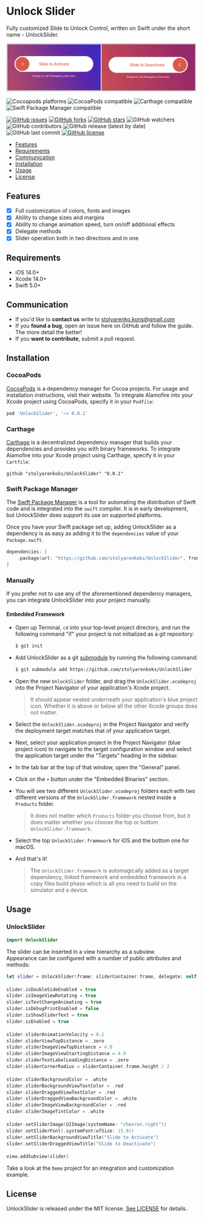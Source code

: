 # Unlock Slider
Fully customized Slide to Unlock Control, written on Swift under the short name - UnlockSlider.

![Preview](preview.png)

![Cocoapods platforms](https://img.shields.io/cocoapods/p/UnlockSlider)
![CocoaPods compatible](https://img.shields.io/badge/CocoaPods-compatible-brightgreen)
![Carthage compatible](https://img.shields.io/badge/Carthage-compatible-brightgreen)
![Swift Package Manager compatible](https://img.shields.io/badge/Swift%20Package%20Manager-compatible-brightgreen)

[![GitHub issues](https://img.shields.io/github/issues/stolyarenkoks/UnlockSlider)](https://github.com/stolyarenkoks/UnlockSlider/issues)
[![GitHub forks](https://img.shields.io/github/forks/stolyarenkoks/UnlockSlider)](https://github.com/stolyarenkoks/UnlockSlider/network)
[![GitHub stars](https://img.shields.io/github/stars/stolyarenkoks/UnlockSlider)](https://github.com/stolyarenkoks/UnlockSlider/stargazers)
![GitHub watchers](https://img.shields.io/github/watchers/stolyarenkoks/UnlockSlider?style=plastic)
![GitHub contributors](https://img.shields.io/github/contributors/stolyarenkoks/UnlockSlider)
![GitHub release (latest by date)](https://img.shields.io/github/v/release/stolyarenkoks/UnlockSlider)
![GitHub last commit](https://img.shields.io/github/last-commit/stolyarenkoks/UnlockSlider)
[![GitHub license](https://img.shields.io/github/license/stolyarenkoks/UnlockSlider)](https://github.com/stolyarenkoks/UnlockSlider/blob/develop/LICENSE)

- [Features](#features)
- [Requirements](#requirements)
- [Communication](#communication)
- [Installation](#installation)
- [Usage](#usage)
- [License](#license)

## Features

- [x] Full customization of colors, fonts and images
- [x] Ability to change sizes and margins
- [x] Ability to change animation speed, turn on/off additional effects
- [x] Delegate methods
- [x] Slider operation both in two directions and in one

## Requirements

- iOS 14.0+
- Xcode 14.0+
- Swift 5.0+

## Communication
- If you'd like to **contact us** write to stolyarenko.kons@gmail.com
- If you **found a bug**, open an issue here on GitHub and follow the guide. The more detail the better!
- If you **want to contribute**, submit a pull request.

## Installation

### CocoaPods

[CocoaPods](https://cocoapods.org) is a dependency manager for Cocoa projects. For usage and installation instructions, visit their website. To integrate Alamofire into your Xcode project using CocoaPods, specify it in your `Podfile`:

```ruby
pod 'UnlockSlider', '~> 0.0.1'
```

### Carthage

[Carthage](https://github.com/Carthage/Carthage) is a decentralized dependency manager that builds your dependencies and provides you with binary frameworks. To integrate Alamofire into your Xcode project using Carthage, specify it in your `Cartfile`:

```ogdl
github "stolyarenkoks/UnlockSlider" "0.0.1"
```

### Swift Package Manager

The [Swift Package Manager](https://swift.org/package-manager/) is a tool for automating the distribution of Swift code and is integrated into the `swift` compiler. It is in early development, but UnlockSlider does support its use on supported platforms.

Once you have your Swift package set up, adding UnlockSlider as a dependency is as easy as adding it to the `dependencies` value of your `Package.swift`.

```swift
dependencies: [
    .package(url: "https://github.com/stolyarenkoks/UnlockSlider", from: "0.0.1")
]
```

### Manually

If you prefer not to use any of the aforementioned dependency managers, you can integrate UnlockSlider into your project manually.

#### Embedded Framework

- Open up Terminal, `cd` into your top-level project directory, and run the following command "if" your project is not initialized as a git repository:

  ```bash
  $ git init
  ```

- Add UnlockSlider as a git [submodule](https://git-scm.com/docs/git-submodule) by running the following command:

  ```bash
  $ git submodule add https://github.com/stolyarenkoks/UnlockSlider
  ```

- Open the new `UnlockSlider` folder, and drag the `UnlockSlider.xcodeproj` into the Project Navigator of your application's Xcode project.

    > It should appear nested underneath your application's blue project icon. Whether it is above or below all the other Xcode groups does not matter.

- Select the `UnlockSlider.xcodeproj` in the Project Navigator and verify the deployment target matches that of your application target.
- Next, select your application project in the Project Navigator (blue project icon) to navigate to the target configuration window and select the application target under the "Targets" heading in the sidebar.
- In the tab bar at the top of that window, open the "General" panel.
- Click on the `+` button under the "Embedded Binaries" section.
- You will see two different `UnlockSlider.xcodeproj` folders each with two different versions of the `UnlockSlider.framework` nested inside a `Products` folder.

    > It does not matter which `Products` folder you choose from, but it does matter whether you choose the top or bottom `UnlockSlider.framework`.

- Select the top `UnlockSlider.framework` for iOS and the bottom one for macOS.

- And that's it!

  > The `UnlockSlider.framework` is automagically added as a target dependency, linked framework and embedded framework in a copy files build phase which is all you need to build on the simulator and a device.
  
## Usage

### UnlockSlider

```swift
import UnlockSlider
```

The slider can be inserted in a view hierarchy as a subview. <br>
Appearance can be configured with a number of public attributes and methods:

```swift
let slider = UnlockSlider(frame: sliderContainer.frame, delegate: self)

slider.isDoubleSideEnabled = true
slider.isImageViewRotating = true
slider.isTextChangeAnimating = true
slider.isDebugPrintEnabled = false
slider.isShowSliderText = true
slider.isEnabled = true

slider.sliderAnimationVelocity = 0.2
slider.sliderViewTopDistance = .zero
slider.sliderImageViewTopDistance = 4.0
slider.sliderImageViewStartingDistance = 4.0
slider.sliderTextLabelLeadingDistance = .zero
slider.sliderCornerRadius = sliderContainer.frame.height / 2

slider.sliderBackgroundColor = .white
slider.sliderBackgroundViewTextColor = .red
slider.sliderDraggedViewTextColor = .red
slider.sliderDraggedViewBackgroundColor = .white
slider.sliderImageViewBackgroundColor = .red
slider.sliderImageTintColor = .white

slider.setSliderImage(UIImage(systemName: "chevron.right"))
slider.setSliderFont(.systemFont(ofSize: 15.0))
slider.setSliderBackgroundViewTitle("Slide to Activate")
slider.setSliderDraggedViewTitle("Slide to Deactivate")

view.addSubview(slider)
```

Take a look at the `Demo` project for an integration and customization example.

## License

UnlockSlider is released under the MIT license. [See LICENSE](https://github.com/stolyarenkoks/UnlockSlider/blob/master/LICENSE) for details.
